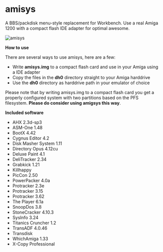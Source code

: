 # amisys
A BBS/packdisk menu-style replacement for Workbench. Use a real Amiga 1200 with a compact flash IDE adapter for optimal awesome.

![amisys](https://github.com/cliffordcarnmo/amiga-hd-menu/blob/master/screenshot.jpg)

**How to use**

There are several ways to use amisys, here are a few:
* Write **amisys.img** to a compact flash card and use in your Amiga using a IDE adapter
* Copy the files in the **dh0** directory straight to your Amiga harddrive
* Use the **dh0** directory as harddrive path in your emulator of choice

Please note that by writing amisys.img to a compact flash card you get a properly configured system with two partitions based on the PFS filesystem. **Please do consider using amigsys this way**.

**Included software**

* AHX 2.3d-sp3
* ASM-One 1.48
* BootX 4.42
* Cygnus Editor 4.2
* Disk Masher System 1.11
* Directory Opus 4.12cu
* Deluxe Paint 4.1
* DeliTracker 2.34
* Grabkick 1.21
* Killhappy
* PicCon 2.50
* PowerPacker 4.0a
* Protracker 2.3e
* Protracker 3.15
* Protracker 3.62
* The Player 6.1a
* SnoopDos 3.8
* StoneCracker 4.10.3
* SysInfo 3.24
* Titanics Cruncher 1.2
* TransADF 4.0.46
* Transdisk
* WhichAmiga 1.33
* X-Copy Professional